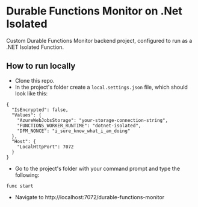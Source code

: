 # Durable Functions Monitor on .Net Isolated

Custom Durable Functions Monitor backend project, configured to run as a .NET Isolated Function.

## How to run locally

* Clone this repo.
* In the project's folder create a `local.settings.json` file, which should look like this:

```
{
  "IsEncrypted": false,
  "Values": {
    "AzureWebJobsStorage": "your-storage-connection-string",
    "FUNCTIONS_WORKER_RUNTIME": "dotnet-isolated",
    "DFM_NONCE": "i_sure_know_what_i_am_doing"
  },
  "Host": {
    "LocalHttpPort": 7072
  }
}
```

* Go to the project's folder with your command prompt and type the following:

```
func start
```

* Navigate to http://localhost:7072/durable-functions-monitor
